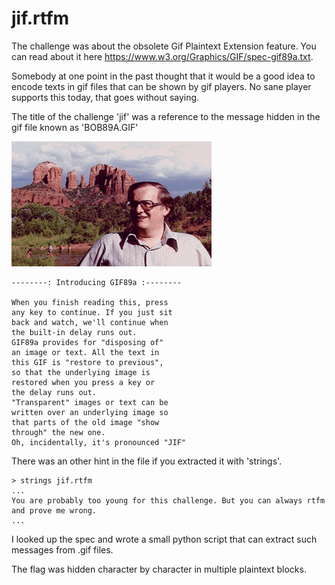 # jif.rtfm

The challenge was about the obsolete Gif Plaintext Extension feature. 
You can read about it here https://www.w3.org/Graphics/GIF/spec-gif89a.txt.

Somebody at one point in the past thought that it would be a good idea to encode 
texts in gif files that can be shown by gif players. No sane player supports 
this today, that goes without saying.

The title of the challenge 'jif' was a reference to the message hidden in 
the gif file known as 'BOB89A.GIF'

![BOB89A.GIF](BOB89A.GIF)

```
--------: Introducing GIF89a :--------

When you finish reading this, press   
any key to continue. If you just sit  
back and watch, we'll continue when   
the built-in delay runs out.          
GIF89a provides for "disposing of"  
an image or text. All the text in   
this GIF is "restore to previous",  
so that the underlying image is     
restored when you press a key or    
the delay runs out.                
"Transparent" images or text can be 
written over an underlying image so 
that parts of the old image "show   
through" the new one. 
Oh, incidentally, it's pronounced "JIF"

```

There was an other hint in the file if you extracted it 
with 'strings'.

```
> strings jif.rtfm
...
You are probably too young for this challenge. But you can always rtfm and prove me wrong.
...
```

I looked up the spec and wrote a small python script 
that can extract such messages from .gif files.

The flag was hidden character by character in multiple plaintext blocks.
